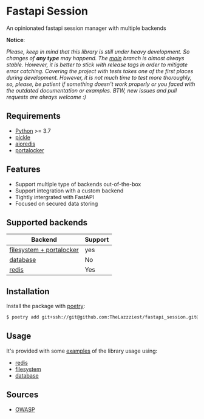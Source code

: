 # Fastapi Session

An opinionated fastapi session manager with multiple backends

**Notice**:

*Please, keep in mind that this library is still under heavy development. So changes of **any type** may happend. The [main](https://github.com/TheLazzziest/fastapi_session) branch is almost always stable. However, it is better to stick with release tags in order to mitigate error catching. Covering the project with tests takes one of the first places during development. However, it is not much time to test more thoroughly, so, please, be patient if something doesn't work properly or you faced with the outdated documentation or examples. BTW, new issues and pull requests are always welcome :)*

## Requirements

* [Python](https://docs.python.org/3.7/tutorial/) >= 3.7
* [pickle](https://docs.python.org/3.7/library/pickle.html)
* [aioredis](https://github.com/aio-libs/aioredis)
* [portalocker](https://github.com/WoLpH/portalocker)

## Features

* Support multiple type of backends out-of-the-box
* Support integration with a custom backend
* Tightly intergrated with FastAPI
* Focused on secured data storing

## Supported backends

| Backend                                                          | Support |
| ---------------------------------------------------------------- | ------- |
| [filesystem + portalocker](https://github.com/WoLpH/portalocker) | yes     |
| [database](#database)                                            | No      |
| [redis](https://github.com/aio-libs/aioredis)                    | Yes     |

## Installation

Install the package with [poetry](https://python-poetry.org/):
```sh
$ poetry add git+ssh://git@github.com:TheLazzziest/fastapi_session.git@0.6.5
```

## Usage

It's provided with some [examples](./examples) of the library usage using:

* [redis](./examples/redis)
* [filesystem](./examples/filesystem)
* [database](#database)

## Sources

* [OWASP](https://cheatsheetseries.owasp.org/cheatsheets/Session_Management_Cheat_Sheet.html)
